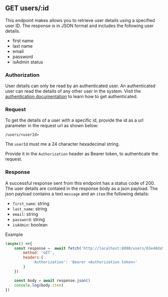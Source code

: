 ## GET users/:id

This endpoint makes allows you to retrieve user details using a specified user ID. The response is in JSON format and includes the following user details.

- first name 
- last name 
- email
- password
- isAdmin status

### Authorization
User details can only be read by an authenticated user. An authenticated user can read the details of any other user in the system. Visit the [authentication documentation](../../authentication/auth.md) to learn how to get authenticated.


### Request
To get the details of a user with a specific id, provide the id as a url parameter in the request url as shown below:
```
/users/<userId>
```

The `userId` must me a 24 character hexadecimal string. 

Provide it in the `Authorization` header as Bearer token, to authenticate the request.

### Response
A successful response sent from this endpoint has a status code of 200. The user details are contaied in the response body as a json payload. The json payload contains a text `message` and an `item` the following details:

- `first_name`: string 
- `last_name`: string 
- `email`: string
- `password`: string
- `isAdmin`: boolean


Example
```javascript
(async() =>{
    const response =  await fetch('http://localhost:8000/users/65e40da5c390b114451cebb5',{
        method: 'GET',
        headers:{
            'Authorization': 'Bearer <Authorization token>'
        }
    })

    const body = await response.json()
    console.log(body.item)
})
```